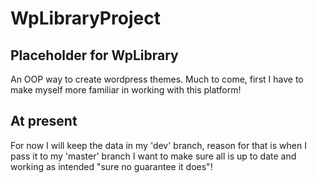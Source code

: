# WpLibraryProject
## Placeholder for WpLibrary 
An OOP way to create wordpress themes.
Much to come, first I have to make myself more familiar in working with this platform!
## At present
For now I will keep the data in my 'dev' branch, reason for that is when I pass it to my 'master' branch I want to make sure all is up to date and working as intended "sure no guarantee it does"! 

